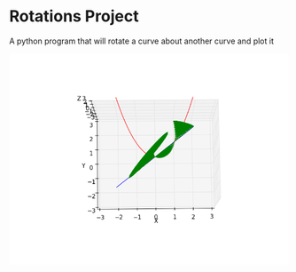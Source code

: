 <h1>Rotations Project</h1>

<p>A python program that will rotate a curve about another curve and plot it</p>

![Alt text](figure_1.png?raw=true "y = x rotated about y = x^2")